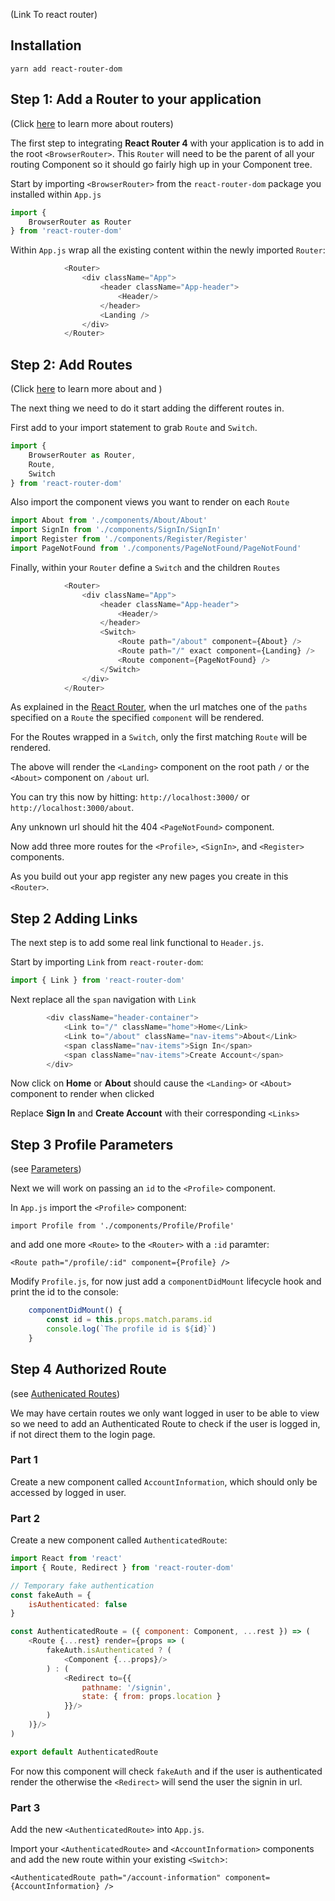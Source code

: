 (Link To react router)

## Installation

`yarn add react-router-dom`


## Step 1: Add a Router to your application

(Click [here]() to learn more about routers)

The first step to integrating **React Router 4** with your application is to add in the root `<BrowserRouter>`.
This `Router` will need to be the parent of all your routing Component so it should go fairly high up in your Component tree.

Start by importing `<BrowserRouter>` from the `react-router-dom` package you installed within `App.js`

```javascript 1.8
import {
    BrowserRouter as Router
} from 'react-router-dom'
```

Within `App.js` wrap all the existing content within the newly imported `Router`:



```javascript 1.8
            <Router>
                <div className="App">
                    <header className="App-header">
                        <Header/>
                    </header>
                    <Landing />
                </div>
            </Router>
```

## Step 2: Add Routes

(Click [here]() to learn more about <Routes> and <Switches>)

The next thing we need to do it start adding the different routes in.

First add to your import statement to grab `Route` and `Switch`.

```javascript 1.8
import {
    BrowserRouter as Router,
    Route,
    Switch
} from 'react-router-dom'
```

Also import the component views you want to render on each `Route`

```javascript 1.8
import About from './components/About/About'
import SignIn from './components/SignIn/SignIn'
import Register from './components/Register/Register'
import PageNotFound from './components/PageNotFound/PageNotFound'
```


Finally, within your `Router` define a `Switch` and the children `Routes`

```javascript 1.8
            <Router>
                <div className="App">
                    <header className="App-header">
                        <Header/>
                    </header>
                    <Switch>
                        <Route path="/about" component={About} />
                        <Route path="/" exact component={Landing} />
                        <Route component={PageNotFound} />
                    </Switch>
                </div>
            </Router>
```

As explained in the [React Router](../../material/4_routing/1_react_router_basics/readme.md), when the url matches one of 
the `paths` specified on a `Route` the specified `component` will be rendered.

For the Routes wrapped in a `Switch`, only the first matching `Route` will be rendered.

The above will render the `<Landing>` component on the root path `/` or the `<About>` component on `/about` url.

You can try this now by hitting: `http://localhost:3000/` or `http://localhost:3000/about`.

Any unknown url should hit the 404 `<PageNotFound>` component.

Now add three more routes for the `<Profile>`, `<SignIn>`, and `<Register>` components.

As you build out your app register any new pages you create in this `<Router>`.


## Step 2 Adding Links

The next step is to add some real link functional to `Header.js`.

Start by importing `Link` from `react-router-dom`:

```javascript 1.8
import { Link } from 'react-router-dom'
```

Next replace all the `span` navigation with `Link` 

```javascript 1.8
        <div className="header-container">
            <Link to="/" className="home">Home</Link>
            <Link to="/about" className="nav-items">About</Link>
            <span className="nav-items">Sign In</span>
            <span className="nav-items">Create Account</span>
        </div>
```

Now click on **Home** or **About** should cause the `<Landing>` or `<About>` component to render when clicked

Replace **Sign In** and **Create Account** with their corresponding `<Links>`


## Step 3 Profile Parameters

(see [Parameters](../../material/4_routing/2_parameters/readme.md))

Next we will work on passing an `id` to the `<Profile>` component.

In `App.js` import the `<Profile>` component:

`import Profile from './components/Profile/Profile'`

and add one more `<Route>` to the `<Router>` with a `:id` paramter:

`<Route path="/profile/:id" component={Profile} />`

Modify `Profile.js`, for now just add a `componentDidMount` lifecycle hook and print the id to the console:

```javascript 1.8
    componentDidMount() {
        const id = this.props.match.params.id
        console.log(`The profile id is ${id}`)
    }
```


## Step 4 Authorized Route

(see [Authenicated Routes](../../material/4_routing/3_authenticated_routes/readme.md))

We may have certain routes we only want logged in user to be able to view so we need to add an Authenticated Route to
check if the user is logged in, if not direct them to the login page.

### Part 1

Create a new component called `AccountInformation`, which should only be accessed by logged in user.

### Part 2

Create a new component called `AuthenticatedRoute`:

```javascript 1.8
import React from 'react'
import { Route, Redirect } from 'react-router-dom'

// Temporary fake authentication
const fakeAuth = {
    isAuthenticated: false
}

const AuthenticatedRoute = ({ component: Component, ...rest }) => (
    <Route {...rest} render={props => (
        fakeAuth.isAuthenticated ? (
            <Component {...props}/>
        ) : (
            <Redirect to={{
                pathname: '/signin',
                state: { from: props.location }
            }}/>
        )
    )}/>
)

export default AuthenticatedRoute
```

For now this component will check `fakeAuth` and if the user is authenticated render the <Component> otherwise the `<Redirect>`
will send the user the signin in url.

### Part 3

Add the new `<AuthenticatedRoute>` into `App.js`.

Import your `<AuthenticatedRoute>` and `<AccountInformation>` components and add the new route within your existing `<Switch`>:

`<AuthenticatedRoute path="/account-information" component={AccountInformation} />`
